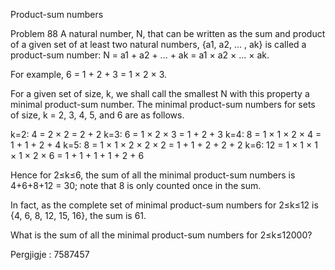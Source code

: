 
Product-sum numbers

Problem 88
A natural number, N, that can be written as the sum and product of a given set of at least two natural numbers, {a1, a2, ... , ak} is called a product-sum number: N = a1 + a2 + ... + ak = a1 × a2 × ... × ak.

For example, 6 = 1 + 2 + 3 = 1 × 2 × 3.

For a given set of size, k, we shall call the smallest N with this property a minimal product-sum number. The minimal product-sum numbers for sets of size, k = 2, 3, 4, 5, and 6 are as follows.

k=2: 4 = 2 × 2 = 2 + 2
k=3: 6 = 1 × 2 × 3 = 1 + 2 + 3
k=4: 8 = 1 × 1 × 2 × 4 = 1 + 1 + 2 + 4
k=5: 8 = 1 × 1 × 2 × 2 × 2 = 1 + 1 + 2 + 2 + 2
k=6: 12 = 1 × 1 × 1 × 1 × 2 × 6 = 1 + 1 + 1 + 1 + 2 + 6

Hence for 2≤k≤6, the sum of all the minimal product-sum numbers is 4+6+8+12 = 30; note that 8 is only counted once in the sum.

In fact, as the complete set of minimal product-sum numbers for 2≤k≤12 is {4, 6, 8, 12, 15, 16}, the sum is 61.

What is the sum of all the minimal product-sum numbers for 2≤k≤12000?

Pergjigje :  7587457
